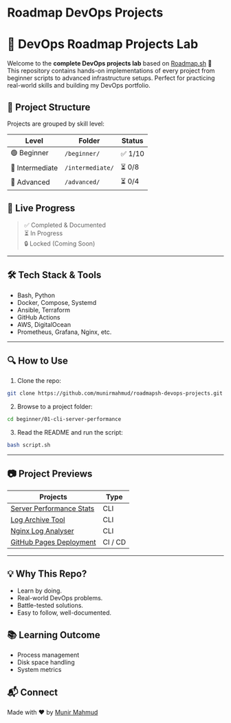 # Roadmap DevOps Projects


# 🚀 DevOps Roadmap Projects Lab

Welcome to the **complete DevOps projects lab** based on [Roadmap.sh](https://roadmap.sh/devops/projects) 🚀 This repository contains hands-on implementations of every project from beginner scripts to advanced infrastructure setups. Perfect for practicing real-world skills and building my DevOps portfolio.

## 📁 Project Structure

Projects are grouped by skill level:

| Level       | Folder        | Status  |
|-------------|---------------|---------|
| 🟢 Beginner | `/beginner/`  | ✅ 1/10 |
| 🔵 Intermediate | `/intermediate/` | ⏳ 0/8 |
| 🔴 Advanced | `/advanced/`  | ⏳ 0/4 |

## 📌 Live Progress

> ✅ Completed & Documented  
> ⏳ In Progress  
> 🔒 Locked (Coming Soon)

---

## 🛠️ Tech Stack & Tools
- Bash, Python
- Docker, Compose, Systemd
- Ansible, Terraform
- GitHub Actions
- AWS, DigitalOcean
- Prometheus, Grafana, Nginx, etc.

---

## 🔍 How to Use
1. Clone the repo:
```bash
git clone https://github.com/munirmahmud/roadmapsh-devops-projects.git
```

2. Browse to a project folder:

```bash
cd beginner/01-cli-server-performance
```

3. Read the README and run the script:

```bash
bash script.sh
```

---

## 📷 Project Previews

| Projects                                | Type                      |
| ----------------------------------------|-------------------------- |
| [Server Performance Stats](https://github.com/munirmahmud/roadmapsh-devops-projects/tree/main/01-beginner/01-server-performance-stats)  | CLI |
| [Log Archive Tool]()                              | CLI
| [Nginx Log Analyser]()                            | CLI
| [GitHub Pages Deployment]()                       | CI / CD


---

## 💡 Why This Repo?

* Learn by doing.
* Real-world DevOps problems.
* Battle-tested solutions.
* Easy to follow, well-documented.

## 📚 Learning Outcome

* Process management
* Disk space handling
* System metrics


## 📬 Connect

Made with ❤️ by [Munir Mahmud](https://github.com/munirmahmud)